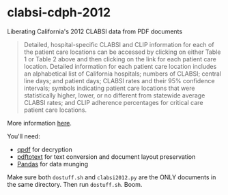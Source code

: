 clabsi-cdph-2012
================

Liberating California's 2012 CLABSI data from PDF documents

> Detailed, hospital-specific CLABSI and CLIP information for each of the patient care locations can be accessed by clicking on either Table 1 or Table 2 above and then clicking on the link for each patient care location. Detailed information for each patient care location includes an alphabetical list of California hospitals; numbers of CLABSI; central line days; and patient days; CLABSI rates and their 95% confidence intervals; symbols indicating patient care locations that were statistically higher, lower, or no different from statewide average CLABSI rates; and CLIP adherence percentages for critical care patient care locations.

More information [here](http://www.cdph.ca.gov/programs/hai/Pages/CentralLineAssociatedBloodstreamInfections-CLABSI-Reports.aspx).

You'll need:
* [qpdf](http://qpdf.sourceforge.net/) for decryption
* [pdftotext](http://www.bluem.net/en/mac/packages/) for text conversion and document layout preservation
* [Pandas](http://pandas.pydata.org/) for data munging

Make sure both `dostuff.sh` and `clabsi2012.py` are the ONLY documents in the same directory. Then run `dostuff.sh`. Boom.
